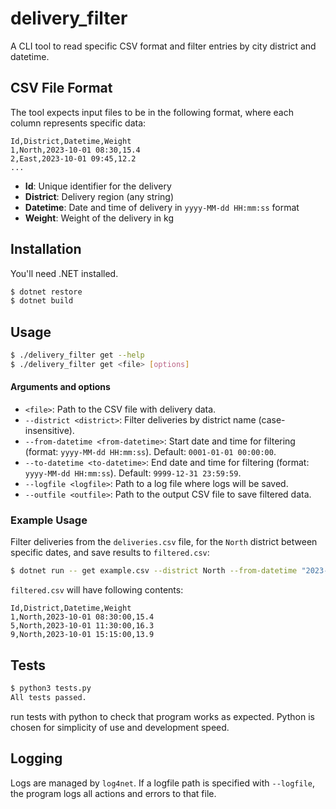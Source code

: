 # delivery_filter

A CLI tool to read specific CSV format and filter entries by city district and datetime.

## CSV File Format

The tool expects input files to be in the following format, where each column represents specific data:
```csv
Id,District,Datetime,Weight
1,North,2023-10-01 08:30,15.4
2,East,2023-10-01 09:45,12.2
...
```

- **Id**: Unique identifier for the delivery
- **District**: Delivery region (any string)
- **Datetime**: Date and time of delivery in `yyyy-MM-dd HH:mm:ss` format
- **Weight**: Weight of the delivery in kg

## Installation

You'll need .NET installed.

```bash
$ dotnet restore
$ dotnet build
```

## Usage

```bash
$ ./delivery_filter get --help
$ ./delivery_filter get <file> [options]
```
#### Arguments and options

- `<file>`: Path to the CSV file with delivery data.
- `--district <district>`: Filter deliveries by district name (case-insensitive).
- `--from-datetime <from-datetime>`: Start date and time for filtering (format: `yyyy-MM-dd HH:mm:ss`). Default: `0001-01-01 00:00:00`.
- `--to-datetime <to-datetime>`: End date and time for filtering (format: `yyyy-MM-dd HH:mm:ss`). Default: `9999-12-31 23:59:59`.
- `--logfile <logfile>`: Path to a log file where logs will be saved.
- `--outfile <outfile>`: Path to the output CSV file to save filtered data.

### Example Usage

Filter deliveries from the `deliveries.csv` file, for the `North` district between specific dates, and save results to `filtered.csv`:

```bash
$ dotnet run -- get example.csv --district North --from-datetime "2023-10-01 00:00" --to-datetime "2023-10-31 23:59" --outfile filtered.csv
```

`filtered.csv` will have following contents:
```
Id,District,Datetime,Weight
1,North,2023-10-01 08:30:00,15.4
5,North,2023-10-01 11:30:00,16.3
9,North,2023-10-01 15:15:00,13.9
```

## Tests

```bash
$ python3 tests.py
All tests passed.
```

run tests with python to check that program works as expected. Python is chosen for simplicity of use and development speed.

## Logging

Logs are managed by `log4net`. If a logfile path is specified with `--logfile`, the program logs all actions and errors to that file.